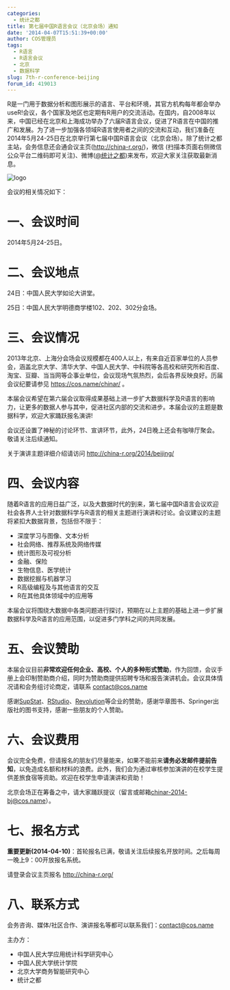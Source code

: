 ```yaml
---
categories:
  - 统计之都
title: 第七届中国R语言会议（北京会场）通知
date: '2014-04-07T15:51:39+00:00'
author: COS管理员
tags:
  - R语言
  - R语言会议
  - 北京
  - 数据科学
slug: 7th-r-conference-beijing
forum_id: 419013
---
```


R是一门用于数据分析和图形展示的语言、平台和环境，其官方机构每年都会举办useR!会议，各个国家及地区也定期有R用户的交流活动。在国内，自2008年以来，中国已经在北京和上海成功举办了六届R语言会议，促进了R语言在中国的推广和发展。为了进一步加强各领域R语言使用者之间的交流和互动，我们准备在2014年5月24-25日在北京举行第七届中国R语言会议（北京会场）。除了统计之都主站，会务信息还会通会议主页(<http://china-r.org/>)，微信 (扫描本页面右侧微信公众平台二维码即可关注)、微博([@统计之都](http://weibo.com/cosname))来发布，欢迎大家关注获取最新消息。<!--more-->

![logo](https://uploads.cosx.org/2010/06/China-R-Logo.png)

会议的相关情况如下：

# 一、会议时间

2014年5月24-25日。

# 二、会议地点

24日：中国人民大学如论大讲堂。
  
25日：中国人民大学明德商学楼102、202、302分会场。

# 三、会议情况

2013年北京、上海分会场会议规模都在400人以上，有来自近百家单位的人员参会，涵盖北京大学、清华大学、中国人民大学、中科院等各高校和研究所和百度、淘宝、豆瓣、当当网等企事业单位，会议现场气氛热烈，会后各界反映良好。历届会议纪要请参见 <https://cos.name/chinar/> 。

本届会议希望在第六届会议取得成果基础上进一步扩大数据科学及R语言的影响力，让更多的数据人参与其中，促进社区内部的交流和进步。本届会议的主题是数据科学，欢迎大家踊跃报名演讲!

会议还设置了神秘的讨论环节、宣讲环节，此外，24日晚上还会有咖啡厅聚会。敬请关注后续通知。

关于演讲主题详细介绍请访问 <http://china-r.org/2014/beijing/>

# 四、会议内容

随着R语言的应用日益广泛，以及大数据时代的到来，第七届中国R语言会议欢迎社会各界人士针对数据科学与R语言的相关主题进行演讲和讨论。会议建议的主题将紧扣大数据背景，包括但不限于：

  * 深度学习与图像、文本分析
  * 社会网络、推荐系统及网络传媒
  * 统计图形及可视分析
  * 金融、保险
  * 生物信息、医学统计
  * 数据挖掘与机器学习
  * R高级编程及与其他语言的交互
  * R在其他具体领域中的应用等

本届会议将围绕大数据中各类问题进行探讨，预期在以上主题的基础上进一步扩展数据科学及R语言的应用范围，以促进多门学科之间的共同发展。

# 五、会议赞助

本届会议目前**非常欢迎任何企业、高校、个人的多种形式赞助**，作为回馈，会议手册上会印制赞助商介绍，同时为赞助商提供招聘专场和报告演讲机会。会议具体情况请和会务组讨论商定，请联系 contact@cos.name

感谢[SupStat](http://supstat.com/)、[RStudio](https://www.rstudio.com)、[Revolution](http://www.revolutionanalytics.com/)等企业的赞助，感谢华章图书、Springer出版社的图书支持，感谢一些朋友的个人赞助。

# 六、会议费用

会议完全免费，但请报名的朋友们尽量能来，如果不能前来**请务必发邮件提前告知**，以免造成名额和材料的浪费。此外，我们会为通过审核参加演讲的在校学生提供差旅食宿等资助。欢迎在校学生申请演讲和资助！

北京会场正在筹备之中，请大家踊跃提议（留言或邮箱[chinar-2014-bj@cos.name](mailto:chinar-2014-bj@cos.name)）。

# 七、报名方式

**重要更新(2014-04-10)**：首轮报名已满，敬请关注后续报名开放时间。之后每周一晚上9：00开放报名系统。

请登录会议主页报名 <http://china-r.org/>

# 八、联系方式

会务咨询、媒体/社区合作、演讲报名等都可以联系我们：contact@cos.name

主办方：

  * 中国人民大学应用统计科学研究中心
  * 中国人民大学统计学院
  * 北京大学商务智能研究中心
  * 统计之都
